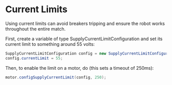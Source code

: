 # Current Limits

Using current limits can avoid breakers tripping and ensure the robot works throughout the entire match.

First, create a variable of type SupplyCurrentLimitConfiguration and set its current limit to something around 55 volts:

```java
SupplyCurrentLimitConfiguration config = new SupplyCurrentLimitConfiguration();
config.currentLimit = 55;
```

Then, to enable the limit on a motor, do (this sets a timeout of 250ms):

```java
motor.configSupplyCurrentLimit(config, 250);
```